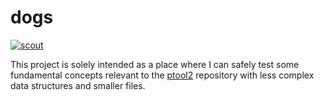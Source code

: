 dogs
=====

[![scout](https://github.com/trynthink/dogs/actions/workflows/dogs-tests.yml/badge.svg)](https://github.com/trynthink/dogs/actions/workflows/dogs-tests.yml)

This project is solely intended as a place where I can safely test some fundamental concepts relevant to the [ptool2](http://www.github.com/trynthink/ptool2) repository with less complex data structures and smaller files. 
